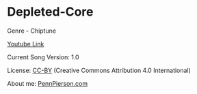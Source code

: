 # Depleted-Core
Genre - Chiptune

[Youtube Link](https://www.youtube.com/watch?v=_io2Wi4h2Bw&list=PLye9mcKwe2zy3KW8uK_3F7HVMjJjdqSqU&index=8)

Current Song Version: 1.0

License: [CC-BY](http://creativecommons.org/licenses/by/4.0/) (Creative Commons Attribution 4.0 International)

About me: [PennPierson.com](http://pennpierson.com/)